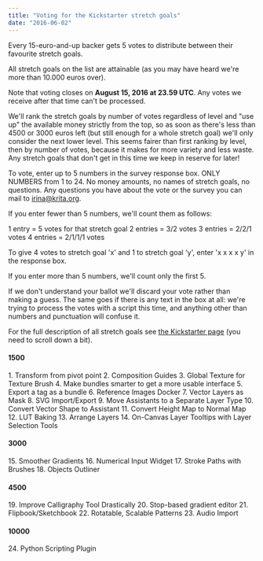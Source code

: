 ```yaml
---
title: "Voting for the Kickstarter stretch goals"
date: "2016-06-02"
---
```


Every 15-euro-and-up backer gets 5 votes to distribute between their favourite stretch goals.

All stretch goals on the list are attainable (as you may have heard we're more than 10.000 euros over).

Note that voting closes on **August 15, 2016 at 23.59 UTC**. Any votes we receive after that time can't be processed.

We'll rank the stretch goals by number of votes regardless of level and "use up" the available money strictly from the top, so as soon as there's less than 4500 or 3000 euros left (but still enough for a whole stretch goal) we'll only consider the next lower level. This seems fairer than first ranking by level, then by number of votes, because it makes for more variety and less waste. Any stretch goals that don't get in this time we keep in reserve for later!

To vote, enter up to 5 numbers in the survey response box. ONLY NUMBERS from 1 to 24. No money amounts, no names of stretch goals, no questions. Any questions you have about the vote or the survey you can mail to [irina@krita.org](mailto:irina@krita.org).

If you enter fewer than 5 numbers, we'll count them as follows:

1 entry = 5 votes for that stretch goal 2 entries = 3/2 votes 3 entries = 2/2/1 votes 4 entries = 2/1/1/1 votes

To give 4 votes to stretch goal 'x' and 1 to stretch goal 'y', enter 'x x x x y' in the response box.

If you enter more than 5 numbers, we'll count only the first 5.

If we don't understand your ballot we'll discard your vote rather than making a guess. The same goes if there is any text in the box at all: we're trying to process the votes with a script this time, and anything other than numbers and punctuation will confuse it.

For the full description of all stretch goals see [the Kickstarter page](https://www.kickstarter.com/projects/krita/krita-2016-lets-make-text-and-vector-art-awesome/description) (you need to scroll down a bit).

#### 1500

1\. Transform from pivot point 2. Composition Guides 3. Global Texture for Texture Brush 4. Make bundles smarter to get a more usable interface 5. Export a tag as a bundle 6. Reference Images Docker 7. Vector Layers as Mask 8. SVG Import/Export 9. Move Assistants to a Separate Layer Type 10. Convert Vector Shape to Assistant 11. Convert Height Map to Normal Map 12. LUT Baking 13. Arrange Layers 14. On-Canvas Layer Tooltips with Layer Selection Tools

#### 3000

15\. Smoother Gradients 16. Numerical Input Widget 17. Stroke Paths with Brushes 18. Objects Outliner

#### 4500

19\. Improve Calligraphy Tool Drastically 20. Stop-based gradient editor 21. Flipbook/Sketchbook 22. Rotatable, Scalable Patterns 23. Audio Import

#### 10000

24\. Python Scripting Plugin
